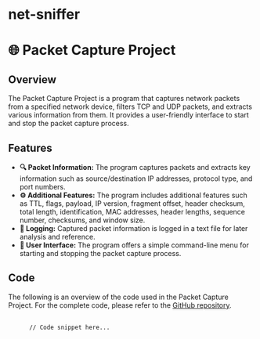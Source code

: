 # net-sniffer
<!DOCTYPE html>
<html>
<head>
</head>
<body>
  <h1>🌐 Packet Capture Project</h1>
  <h2>Overview</h2>
  <p>
    The Packet Capture Project is a program that captures network packets from a specified network device, filters TCP and UDP packets, and extracts various information from them.
    It provides a user-friendly interface to start and stop the packet capture process.
  </p>
  <h2>Features</h2>
  <ul>
    <li><strong>🔍 Packet Information:</strong> The program captures packets and extracts key information such as source/destination IP addresses, protocol type, and port numbers.</li>
    <li><strong>⚙️ Additional Features:</strong> The program includes additional features such as TTL, flags, payload, IP version, fragment offset, header checksum, total length, identification, MAC addresses, header lengths, sequence number, checksums, and window size.</li>
    <li><strong>📝 Logging:</strong> Captured packet information is logged in a text file for later analysis and reference.</li>
    <li><strong>🔎 User Interface:</strong> The program offers a simple command-line menu for starting and stopping the packet capture process.</li>
  </ul>
  <h2>Code</h2>
  <p>
    The following is an overview of the code used in the Packet Capture Project. For the complete code, please refer to the <a href="https://github.com/your-repo">GitHub repository</a>.
  </p>
  <pre>
    <code>
      // Code snippet here...
    </code>
  </pre>
</body>
</html>
